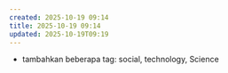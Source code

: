```yaml
---
created: 2025-10-19 09:14
title: 2025-10-19 09:14
updated: 2025-10-19T09:19
---
```


- tambahkan beberapa tag: social, technology, Science